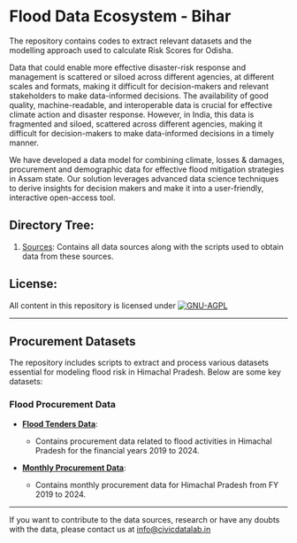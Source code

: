 # Flood Data Ecosystem - Bihar
The repository contains codes to extract relevant datasets and the modelling approach used to calculate Risk Scores for Odisha.



Data that could enable more effective disaster-risk response and management is scattered or siloed across different agencies, at different scales and formats, making it difficult for decision-makers and relevant stakeholders to make data-informed decisions. The availability of good quality, machine-readable, and interoperable data is crucial for effective climate action and disaster response. However, in India, this data is fragmented and siloed, scattered across different agencies, making it difficult for decision-makers to make data-informed decisions in a timely manner.

We have developed a data model for combining climate, losses & damages, procurement and demographic data for effective flood mitigation strategies in Assam state. Our solution leverages advanced data science techniques to derive insights for decision makers and make it into a user-friendly, interactive open-access tool.


## Directory Tree:
1. [Sources](https://github.com/CivicDataLab/flood-data-ecosystem-Odisha/tree/main/Sources): Contains all data sources along with the scripts used to obtain data from these sources. 

## License:
All content in this repository is licensed under
[![GNU-AGPL](https://www.gnu.org/graphics/agplv3-155x51.png)](LICENSE.md)


---


## Procurement Datasets

The repository includes scripts to extract and process various datasets essential for modeling flood risk in Himachal Pradesh. Below are some key datasets:

### Flood Procurement Data
- **[Flood Tenders Data](https://github.com/CivicDataLab/flood-data-ecosystem-odisha/tree/main/Sources/TENDERS/data/flood_tenders)**:
  - Contains procurement data related to flood activities in Himachal Pradesh for the financial years 2019 to 2024.

- **[Monthly Procurement Data](https://github.com/CivicDataLab/flood-data-ecosystem-odisha/tree/main/Sources/TENDERS/data/monthly_tenders)**:
  - Contains monthly procurement data for Himachal Pradesh from FY 2019 to 2024.

---


If you want to contribute to the data sources, research or have any doubts with the data, please contact us at info@civicdatalab.in
